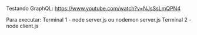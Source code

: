 Testando GraphQL: https://www.youtube.com/watch?v=NJsSsLmQPN4

Para executar: 
Terminal 1 - node server.js ou nodemon server.js
Terminal 2 - node client.js
